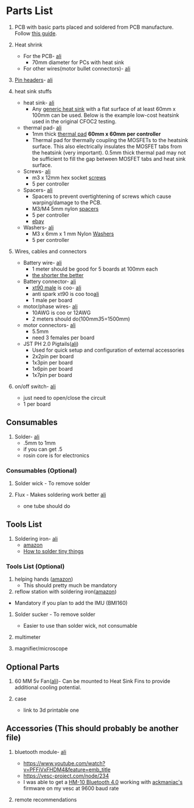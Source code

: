 # Parts List
1. PCB with basic parts placed and soldered from PCB manufacture.  Follow [this guide](../orderingGuide/readme.md). 

1. Heat shrink
    * For the PCB- [ali](https://a.aliexpress.com/_dUNLfKc)
        - 70mm diameter for PCs with heat sink 
    * For other wires(motor bullet connectors)- [ali](https://www.aliexpress.com/item/33008449230.html?spm=a2g0o.productlist.0.0.4abe5faa5S4oV0&algo_pvid=d3b60cb9-4673-4cd5-8ac6-e6abb70e4246&algo_expid=d3b60cb9-4673-4cd5-8ac6-e6abb70e4246-0&btsid=0be3769015874869483454159e47a6&ws_ab_test=searchweb0_0,searchweb201602_,searchweb201603_)

1. [Pin headers](pinHeaders.png)- [ali](https://www.aliexpress.com/item/4000909558952.html?spm=a2g0o.productlist.0.0.7b585306lMMAjD&algo_pvid=fd1d054e-44a8-469a-84ec-c4b4fd743e28&algo_expid=fd1d054e-44a8-469a-84ec-c4b4fd743e28-0&btsid=0ab6f82315874882006221885e425b&ws_ab_test=searchweb0_0,searchweb201602_,searchweb201603_)

1. heat sink stuffs
    * heat sink- [ali](https://www.aliexpress.com/item/32951112852.html?spm=a2g0s.9042311.0.0.7a894c4dYDsoaK)
        - Any [generic heat sink](heatSink.jpeg) with a flat surface of at least 60mm x 100mm can be used. Below is the example low-cost heatsink used in the original CFOC2 testing. 
    * thermal pad- [ali](https://www.aliexpress.com/item/32810504639.html?spm=a2g0s.9042311.0.0.7a894c4dYDsoaK)
        - 1mm thick [thermal pad](thermalPad.jpeg) **60mm x 60mm per controller**
        - Thermal pad for thermally coupling the MOSFETs to the heatsink surface.  This also electrically insulates the MOSFET tabs from the heatsink (very important). 0.5mm thick thermal pad may not be sufficient to fill the gap between MOSFET tabs and heat sink surface.
    * Screws- [ali](https://www.aliexpress.com/item/32810872544.html?spm=a2g0o.productlist.0.0.19df1cfe0f2m9D&algo_pvid=769b47e8-4242-4481-b8b9-cfd8b43c02cf&algo_expid=769b47e8-4242-4481-b8b9-cfd8b43c02cf-6&btsid=0ab6f82115870812021408548e17a4&ws_ab_test=searchweb0_0,searchweb201602_,searchweb201603_)
        - m3 x 12mm hex socket [screws](screws.jpeg)
        - 5 per controller
    * Spacers- [ali](https://www.aliexpress.com/item/33047891996.html?spm=a2g0s.9042311.0.0.7a894c4dYDsoaK)
        - Spacers to prevent overtightening of screws which cause warping/damage to the PCB.
        - M3/M4 5mm nylon [spacers](spacers.jpeg)
        - 5 per controller
        - [ebay](https://www.ebay.com/itm/OD7-5mm-Nylon-Round-Spacer-Standoff-For-M3-thread-Screw-Blot-QTY50/183743008473?ssPageName=STRK%3AMEBIDX%3AIT&_trksid=p2060353.m2749.l2649)
    * Washers- [ali](https://www.aliexpress.com/item/33021883302.html?spm=a2g0o.productlist.0.0.2126290cxVS3M5&algo_pvid=82a621d5-060e-4077-9c64-22d559d691e7&algo_expid=82a621d5-060e-4077-9c64-22d559d691e7-1&btsid=0ab50f4415870809832364456e0a4e&ws_ab_test=searchweb0_0,searchweb201602_,searchweb201603_)
        - M3 x 6mm x 1 mm Nylon [Washers](washers.jpeg) 
        - 5 per controller

1. Wires, cables and connectors
    * Battery wire- [ali](https://www.aliexpress.com/item/32846336149.html?spm=a2g0o.productlist.0.0.82d02c62sTWH1m&algo_pvid=273b7ba1-bc60-4ca6-aafd-01195d275418&algo_expid=273b7ba1-bc60-4ca6-aafd-01195d275418-1&btsid=0ab6f83a15874895351727963e46c7&ws_ab_test=searchweb0_0,searchweb201602_,searchweb201603_)
        - 1 meter should be good for 5 boards at 100mm each
        - [the shorter the better](https://www.youtube.com/watch?v=54bb9zpDdZU)
    * Battery connector- [ali](https://www.aliexpress.com/item/32546847748.html)
        - [xt90 male](xt90MvF.jpg) is coo- [ali](https://www.aliexpress.com/item/32546847748.html)
        - anti spark xt90 is coo too[ali](https://www.aliexpress.com/item/4000001105491.html)
        - 1 male per board
    * motor/phase wires- [ali](https://www.aliexpress.com/item/33057076463.html)
        * 10AWG is coo or 12AWG 
        * 2 meters should do(100mm*3*5=1500mm)
    * motor connectors- [ali](https://www.aliexpress.com/item/32926203705.html)
        - 5.5mm 
        - need 3 females per board
    * JST PH 2.0 Pigtails([ali](https://www.aliexpress.com/item/32733307616.html?spm=a2g0s.9042311.0.0.7a894c4dYDsoaK))
        - Used for quick setup and configuration of external accessories
        - 2x2pin per board
        - 1x3pin per board
        - 1x6pin per board
        - 1x7pin per board

1. on/off switch- [ali](https://www.aliexpress.com/item/4000358463924.html)
    * just need to open/close the circuit
    * 1 per board

## Consumables
1. Solder- [ali](https://www.aliexpress.com/item/32946643268.html?spm=a2g0o.productlist.0.0.5c4b7b4cWwKAVN&algo_pvid=e2dfc1eb-2f33-41f9-9aba-6cc189489ac6&algo_expid=e2dfc1eb-2f33-41f9-9aba-6cc189489ac6-0&btsid=0ab6f82315874884613205893e4228&ws_ab_test=searchweb0_0,searchweb201602_,searchweb201603_)
    * .5mm to 1mm
    * if you can get .5
    * rosin core is for electronics
### Consumables (Optional)
1. Solder wick - To remove solder

1. Flux - Makes soldering work better [ali](https://www.aliexpress.com/item/32828595199.html)
    * one tube should do

## Tools List
1. Soldering iron- [ali](https://www.aliexpress.com/item/4000019437594.html)
    * [amazon](https://www.amazon.com/X-Tronic-3020-XTS-Digital-Display-Soldering/dp/B01DGZFSNE)
    * [How to solder tiny things](https://www.overclockers.com/how-to-solder-tiny-things/)

### Tools List (Optional)
1. helping hands ([amazon](https://www.amazon.com/gp/product/B078N9DPQ5/ref=ppx_yo_dt_b_search_asin_title?ie=UTF8&psc=1))
   * This should pretty much be mandatory
1.  reflow station with soldering iron([amazon](https://www.amazon.com/Flexzion-Digital-Soldering-Station-Desoldering/dp/B0154G4A28)) 
   * Mandatory if you plan to add the IMU (BMI160)

1. Solder sucker - To remove solder
   * Easier to use than solder wick, not consumable
   
1. multimeter

1. magnifier/microscope

## Optional Parts
1. 60 MM 5v Fan([ali](https://www.aliexpress.com/item/32571979071.html?spm=a2g0s.9042311.0.0.7a894c4dYDsoaK))-   Can be mounted to Heat Sink Fins to provide additional cooling potential. 

1. case
    * link to 3d printable one


## Accessories (This should probably be another file)
1. bluetooth module- [ali](https://www.aliexpress.com/item/32833817130.html)
    * https://www.youtube.com/watch?v=PFFiVxFHDM4&feature=emb_title
    * https://vesc-project.com/node/234
    * I was able to get a [HM-10 Bluetooth 4.0](https://www.aliexpress.com/item/32888733000.html) working with [ackmaniac's](http://esk8.news/how-to-ackmaniac-esc-tool/) firmware on my vesc at 9600 baud rate

1. remote recommendations
